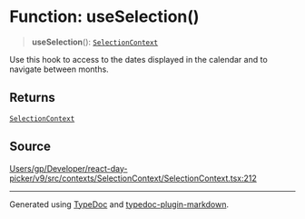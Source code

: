# Function: useSelection()

> **useSelection**(): [`SelectionContext`](/api/type-aliases/SelectionContext.md)

Use this hook to access to the dates displayed in the calendar and to navigate between months.

## Returns

[`SelectionContext`](/api/type-aliases/SelectionContext.md)

## Source

[Users/gp/Developer/react-day-picker/v9/src/contexts/SelectionContext/SelectionContext.tsx:212](https://github.com/gpbl/react-day-picker/blob/005599683/src/contexts/SelectionContext/SelectionContext.tsx#L212)

***

Generated using [TypeDoc](https://typedoc.org) and [typedoc-plugin-markdown](https://typedoc-plugin-markdown.org).
